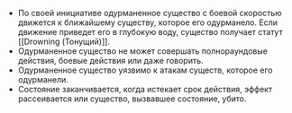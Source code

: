 - По своей инициативе одурманенное существо с боевой скоростью движется к ближайшему существу, которое его одурманело. Если движение приведет его в глубокую воду, существо получает статут [[Drowning (Тонущий)]]. 
- Одурманенное существо не может совершать полнораундовые действия, боевые действия или даже говорить.
- Одурманенное существо уязвимо к атакам существ, которое его одурманели. 
- Состояние заканчивается, когда истекает срок действия, эффект рассеивается или существо, вызвавшее состояние, убито.